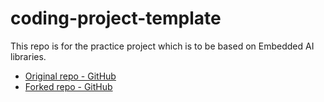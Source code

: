 # coding-project-template
This repo is for the practice project which is to be based on Embedded AI libraries. 


- [Original repo - GitHub](https://github.com/ibm-developer-skills-network/zzrjt-practice-project-emb-ai)
- [Forked repo - GitHub](https://github.com/j8ahmed/zzrjt-practice-project-emb-ai)
